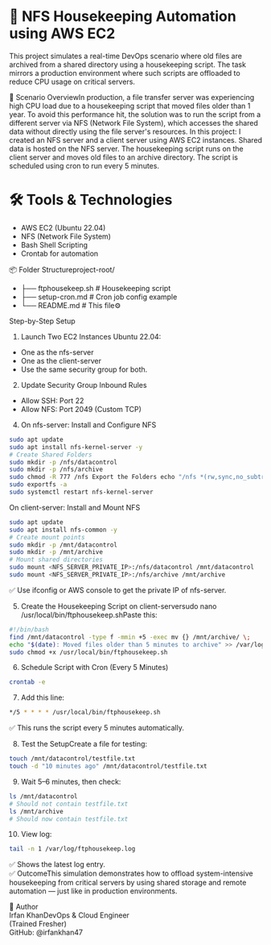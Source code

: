 # 📁 NFS Housekeeping Automation using AWS EC2
This project simulates a real-time DevOps scenario where old files are archived from a shared directory using a housekeeping script. The task mirrors a production environment where such scripts are offloaded to reduce CPU usage on critical servers.

🧠 Scenario OverviewIn production, a file transfer server was experiencing high CPU load due to a housekeeping script that moved files older than 1 year. To avoid this performance hit, the solution was to run the script from a different server via NFS (Network File System), which accesses the shared data without directly using the file server's resources.
In this project:
I created an NFS server and a client server using AWS EC2 instances.
Shared data is hosted on the NFS server.
The housekeeping script runs on the client server and moves old files to an archive directory.
The script is scheduled using cron to run every 5 minutes.

# 🛠️ Tools & Technologies
- AWS EC2 (Ubuntu 22.04)
- NFS (Network File System)
- Bash Shell Scripting
- Crontab for automation

📦 Folder Structureproject-root/
- ├── ftphousekeep.sh         # Housekeeping script
- ├── setup-cron.md           # Cron job config example
- └── README.md               # This file⚙️

Step-by-Step Setup
1. Launch Two EC2 Instances Ubuntu 22.04:

- One as the nfs-server
- One as the client-server
- Use the same security group for both.

2. Update Security Group Inbound Rules
- Allow SSH: Port 22
- Allow NFS: Port 2049 (Custom TCP)

4. On nfs-server:
Install and Configure NFS

```bash
sudo apt update
sudo apt install nfs-kernel-server -y
# Create Shared Folders
sudo mkdir -p /nfs/datacontrol
sudo mkdir -p /nfs/archive
sudo chmod -R 777 /nfs Export the Folders echo "/nfs *(rw,sync,no_subtree_check,no_root_squash)" | sudo tee -a /etc/exports
sudo exportfs -a
sudo systemctl restart nfs-kernel-server
```
On client-server:
Install and Mount NFS
```bash
sudo apt update
sudo apt install nfs-common -y
# Create mount points
sudo mkdir -p /mnt/datacontrol
sudo mkdir -p /mnt/archive
# Mount shared directories
sudo mount <NFS_SERVER_PRIVATE_IP>:/nfs/datacontrol /mnt/datacontrol
sudo mount <NFS_SERVER_PRIVATE_IP>:/nfs/archive /mnt/archive
```
✅ Use ifconfig or AWS console to get the private IP of nfs-server.

5. Create the Housekeeping Script on client-serversudo nano /usr/local/bin/ftphousekeep.shPaste this:
```bash
#!/bin/bash
find /mnt/datacontrol -type f -mmin +5 -exec mv {} /mnt/archive/ \;
echo "$(date): Moved files older than 5 minutes to archive" >> /var/log/ftphousekeep.logThen:
sudo chmod +x /usr/local/bin/ftphousekeep.sh
```
6. Schedule Script with Cron (Every 5 Minutes)
```bash
crontab -e
```
7. Add this line:
```bash
*/5 * * * * /usr/local/bin/ftphousekeep.sh
```
✅ This runs the script every 5 minutes automatically.

8. Test the SetupCreate a file for testing:
```bash
touch /mnt/datacontrol/testfile.txt
touch -d "10 minutes ago" /mnt/datacontrol/testfile.txt
```
9. Wait 5–6 minutes,
then check:
```bash
ls /mnt/datacontrol
# Should not contain testfile.txt
ls /mnt/archive
# Should now contain testfile.txt
```
10. View log:
```bash
tail -n 1 /var/log/ftphousekeep.log
```

✅ Shows the latest log entry.<br>
✅ OutcomeThis simulation demonstrates how to offload system-intensive housekeeping from critical servers by using shared storage and remote automation — just like in production environments.<br>

👤 Author<br>
Irfan KhanDevOps & Cloud Engineer<br>
(Trained Fresher)<br>
GitHub: @irfankhan47<br>
